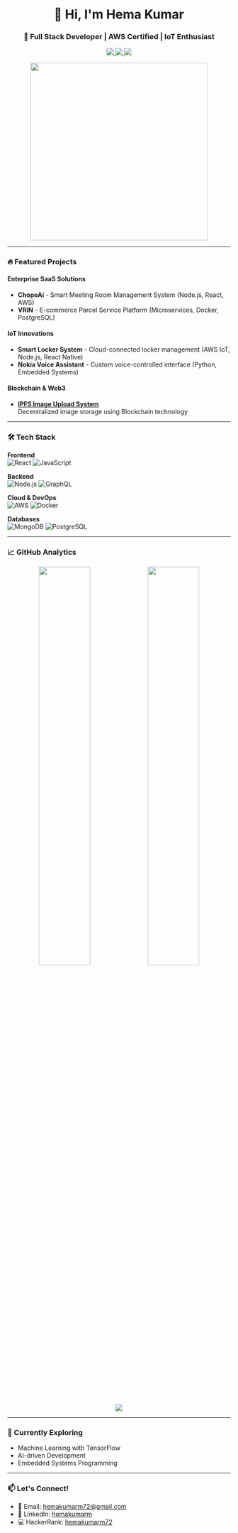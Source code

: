 <h1 align="center">👋 Hi, I'm Hema Kumar</h1>
<h3 align="center">🚀 Full Stack Developer | AWS Certified | IoT Enthusiast</h3>

<p align="center">
  <a href="https://linkedin.com/in/hemakumarm">
    <img src="https://img.shields.io/badge/LinkedIn-0077B5?style=for-the-badge&logo=linkedin&logoColor=white">
  </a>
  <a href="https://twitter.com/@hemakumarm72">
    <img src="https://img.shields.io/badge/Twitter-1DA1F2?style=for-the-badge&logo=twitter&logoColor=white">
  </a>
  <a href="https://drive.google.com/file/d/1lq_HDOONiBEgcmTp4TiLCJ7vP2-_GjEo/view">
    <img src="https://img.shields.io/badge/Resume-4285F4?style=for-the-badge&logo=google-drive&logoColor=white">
  </a>
</p>

<div align="center">
  <img src="https://cdn.dribbble.com/users/1162077/screenshots/3848914/programmer.gif" width="400">
</div>

---

### 🔥 Featured Projects

#### **Enterprise SaaS Solutions**
- **ChopeAi** - Smart Meeting Room Management System (Node.js, React, AWS)
- **VRIN** - E-commerce Parcel Service Platform (Microservices, Docker, PostgreSQL)

#### **IoT Innovations**
- **Smart Locker System** - Cloud-connected locker management (AWS IoT, Node.js, React Native)
- **Nokia Voice Assistant** - Custom voice-controlled interface (Python, Embedded Systems)

#### **Blockchain & Web3**
- **[IPFS Image Upload System](https://github.com/hemakumarm72/IPFS-image-upload-blockchain)**  
  Decentralized image storage using Blockchain technology

---

### 🛠 Tech Stack

**Frontend**  
![React](https://img.shields.io/badge/React-20232A?style=for-the-badge&logo=react&logoColor=61DAFB)
![JavaScript](https://img.shields.io/badge/JavaScript-F7DF1E?style=for-the-badge&logo=javascript&logoColor=black)

**Backend**  
![Node.js](https://img.shields.io/badge/Node.js-339933?style=for-the-badge&logo=nodedotjs&logoColor=white)
![GraphQL](https://img.shields.io/badge/GraphQL-E10098?style=for-the-badge&logo=graphql&logoColor=white)

**Cloud & DevOps**  
![AWS](https://img.shields.io/badge/AWS-232F3E?style=for-the-badge&logo=amazon-aws&logoColor=white)
![Docker](https://img.shields.io/badge/Docker-2496ED?style=for-the-badge&logo=docker&logoColor=white)

**Databases**  
![MongoDB](https://img.shields.io/badge/MongoDB-47A248?style=for-the-badge&logo=mongodb&logoColor=white)
![PostgreSQL](https://img.shields.io/badge/PostgreSQL-4169E1?style=for-the-badge&logo=postgresql&logoColor=white)

---

### 📈 GitHub Analytics

<p align="center">
  <img src="https://github-readme-stats.vercel.app/api?username=hemakumarm72&show_icons=true&theme=radical" width="48%">
  <img src="https://github-readme-streak-stats.herokuapp.com/?user=hemakumarm72&theme=radical" width="48%">
</p>

<p align="center">
  <img src="https://github-readme-stats.vercel.app/api/top-langs/?username=hemakumarm72&layout=compact&theme=radical">
</p>

---

### 🌱 Currently Exploring
- Machine Learning with TensorFlow
- AI-driven Development
- Embedded Systems Programming

---

### 📫 Let's Connect!
- 💌 Email: [hemakumarm72@gmail.com](mailto:hemakumarm72@gmail.com)
- 💼 LinkedIn: [hemakumarm](https://linkedin.com/in/hemakumarm)
- 💻 HackerRank: [hemakumarm72](https://www.hackerrank.com/hemakumarm72)
